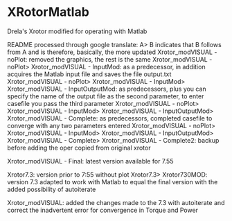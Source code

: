 # XRotorMatlab
Drela's Xrotor modified for operating with Matlab

README processed through google translate:
A> B indicates that B follows from A and is therefore, basically, the more updated
Xrotor_modVISUAL - noPlot: removed the graphics, the rest is the same
Xrotor_modVISUAL - noPlot> Xrotor_modVISUAL - InputMod: as a predecessor, in addition acquires the Matlab input file and saves the file output.txt
Xrotor_modVISUAL - noPlot> Xrotor_modVISUAL - InputMod> Xrotor_modVISUAL - InputOutputMod: as predecessors, plus you can specify the name of the output file as the second parameter, to enter casefile you pass the third parameter
Xrotor_modVISUAL - noPlot> Xrotor_modVISUAL - InputMod> Xrotor_modVISUAL - InputOutputMod> Xrotor_modVISUAL - Complete: as predecessors, completed casefile to converge with any two parameters entered
Xrotor_modVISUAL - noPlot> Xrotor_modVISUAL - InputMod> Xrotor_modVISUAL - InputOutputMod> Xrotor_modVISUAL - Complete> Xrotor_modVISUAL - Complete2: backup before adding the oper copied from original xrotor

Xrotor_modVISUAL - Final: latest version available for 7.55

Xrotor7.3: version prior to 7:55 without plot
Xrotor7.3> Xrotor730MOD: version 7.3 adapted to work with Matlab to equal the final version with the added possibility of autoiterate

Xrotor_modVISUAL: added the changes made to the 7.3 with autoiterate and correct the inadvertent error for convergence in Torque and Power
